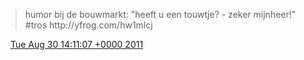 > humor bij de bouwmarkt: "heeft u een touwtje? \- zeker mijnheer\!" \#tros http://yfrog\.com/hw1mlcj

<img src="../../media/tweet.ico" width="12" /> [Tue Aug 30 14:11:07 +0000 2011](https://twitter.com/DromerDenker/status/108542267299602432)